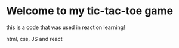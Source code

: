# Welcome to my tic-tac-toe game

this is a code that was used in reaction learning!

html, css, JS and react
